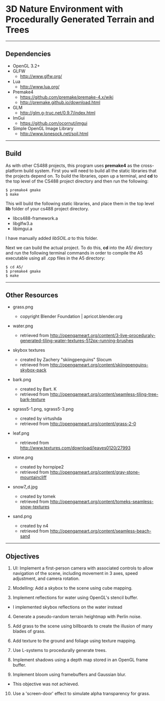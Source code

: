 # 3D Nature Environment with Procedurally Generated Terrain and Trees

---

## Dependencies
* OpenGL 3.2+
* GLFW
    * http://www.glfw.org/
* Lua
    * http://www.lua.org/
* Premake4
    * https://github.com/premake/premake-4.x/wiki
    * http://premake.github.io/download.html
* GLM
    * http://glm.g-truc.net/0.9.7/index.html
* ImGui
    * https://github.com/ocornut/imgui
* Simple OpenGL Image Library
    * http://www.lonesock.net/soil.html

---

## Build
As with other CS488 projects, this program uses **premake4** as the cross-platform build system. First you will need to build all
the static libraries that the projects depend on. To build the libraries, open up a
terminal, and **cd** to the top level of the CS488 project directory and then run the
following:

    $ premake4 gmake
    $ make

This will build the following static libraries, and place them in the top level **lib**
folder of your cs488 project directory.
* libcs488-framework.a
* libglfw3.a
* libimgui.a

I have manually added *libSOIL.a* to this folder.

Next we can build the actual project.  To do this, **cd** into the A5/ directory and run the following terminal commands in order to compile the A5 executable using all .cpp files in the A5 directory:

    $ cd A5/
    $ premake4 gmake
    $ make

----

## Other Resources

* grass.png
    * copyright Blender Foundation | apricot.blender.org

* water.png
    * retrieved from http://opengameart.org/content/3-live-proceduraly-generated-tiling-water-textures-512px-running-brushes

* skybox textures
    * created by Zachery "skiingpenguins" Slocum
    * retrieved from http://opengameart.org/content/skiingpenguins-skybox-pack

* bark.png
    * created by Bart. K
    * retrieved from http://opengameart.org/content/seamless-tiling-tree-bark-texture

* sgrass5-1.png, sgrass5-3.png
    * created by virtushda
    * retrieved from http://opengameart.org/content/grass-2-0

* leaf.png
    * retrieved from http://www.textures.com/download/leaves0120/27993

* stone.png
    * created by hornpipe2
    * retrieved from http://opengameart.org/content/gray-stone-mountaincliff

* snow7_d.jpg
    * created by tomek
    * retrieved from http://opengameart.org/content/tomeks-seamless-snow-textures

* sand.png
    * created by n4
    * retrieved from http://opengameart.org/content/seamless-beach-sand

----

## Objectives

1. UI: Implement a first-person camera with associated controls to allow navigation of the scene, including movement in 3 axes, speed adjustment, and camera rotation.

2. Modelling: Add a skybox to the scene using cube mapping.

3. Implement reflections for water using OpenGL's stencil buffer.
  * I implemented skybox reflections on the water instead

4. Generate a pseudo-random terrain heightmap with Perlin noise.

5. Add grass to the scene using billboards to create the illusion of many blades of grass.

6. Add texture to the ground and foliage using texture mapping.

7. Use L-systems to procedurally generate trees.

8. Implement shadows using a depth map stored in an OpenGL frame buffer.

9. Implement bloom using framebuffers and Gaussian blur.
  * This objective was not achieved.

10. Use a 'screen-door' effect to simulate alpha transparency for grass.